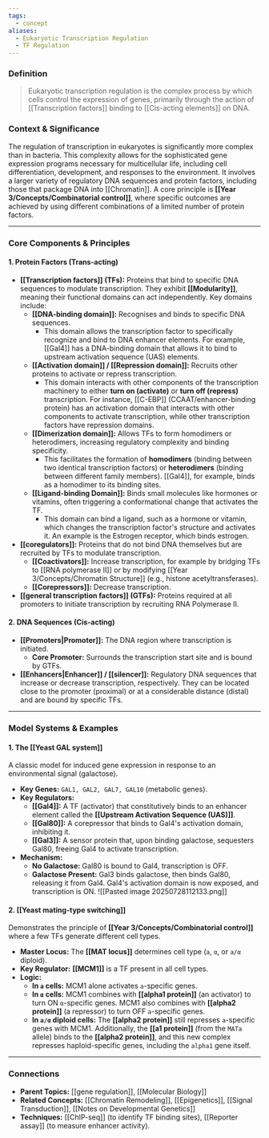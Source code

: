 ```yaml
---
tags:
  - concept
aliases:
  - Eukaryotic Transcription Regulation
  - TF Regulation
---
```


### Definition
> Eukaryotic transcription regulation is the complex process by which cells control the expression of genes, primarily through the action of [[Transcription factors]] binding to [[Cis-acting elements]] on DNA.

### Context & Significance
The regulation of transcription in eukaryotes is significantly more complex than in bacteria. This complexity allows for the sophisticated gene expression programs necessary for multicellular life, including cell differentiation, development, and responses to the environment. It involves a larger variety of regulatory DNA sequences and protein factors, including those that package DNA into [[Chromatin]]. A core principle is **[[Year 3/Concepts/Combinatorial control]]**, where specific outcomes are achieved by using different combinations of a limited number of protein factors.

---

### Core Components & Principles

#### 1. Protein Factors (Trans-acting)
- **[[Transcription factors]] (TFs):** Proteins that bind to specific DNA sequences to modulate transcription. They exhibit **[[Modularity]]**, meaning their functional domains can act independently. Key domains include:
    - **[[DNA-binding domain]]:** Recognises and binds to specific DNA sequences.
	    - This domain allows the transcription factor to specifically recognize and bind to DNA enhancer elements. For example, [[Gal4]] has a DNA-binding domain that allows it to bind to upstream activation sequence (UAS) elements.
    - **[[Activation domain]] / [[Repression domain]]:** Recruits other proteins to activate or repress transcription.
	    - This domain interacts with other components of the transcription machinery to either **turn on (activate)** or **turn off (repress)** transcription. For instance, [[C-EBP]] (CCAAT/enhancer-binding protein) has an activation domain that interacts with other components to activate transcription, while other transcription factors have repression domains.
    - **[[Dimerization domain]]:** Allows TFs to form homodimers or heterodimers, increasing regulatory complexity and binding specificity.
	    - This facilitates the formation of **homodimers** (binding between two identical transcription factors) or **heterodimers** (binding between different family members). [[Gal4]], for example, binds as a homodimer to its binding sites.
    - **[[Ligand-binding Domain]]:** Binds small molecules like hormones or vitamins, often triggering a conformational change that activates the TF.
	    - This domain can bind a ligand, such as a hormone or vitamin, which changes the transcription factor's structure and activates it. An example is the Estrogen receptor, which binds estrogen.
- **[[coregulators]]:** Proteins that do not bind DNA themselves but are recruited by TFs to modulate transcription.
    - **[[Coactivators]]:** Increase transcription, for example by bridging TFs to [[RNA polymerase II]] or by modifying [[Year 3/Concepts/Chromatin Structure]] (e.g., histone acetyltransferases).
    - **[[Corepressors]]:** Decrease transcription.
- **[[general transcription factors]] (GTFs):** Proteins required at all promoters to initiate transcription by recruiting RNA Polymerase II.

#### 2. DNA Sequences (Cis-acting)
- **[[Promoters|Promoter]]:** The DNA region where transcription is initiated.
    - **Core Promoter:** Surrounds the transcription start site and is bound by GTFs.
- **[[Enhancers|Enhancer]] / [[silencer]]:** Regulatory DNA sequences that increase or decrease transcription, respectively. They can be located close to the promoter (proximal) or at a considerable distance (distal) and are bound by specific TFs.

---

### Model Systems & Examples

#### 1. The [[Yeast GAL system]]
A classic model for induced gene expression in response to an environmental signal (galactose).
- **Key Genes:** `GAL1, GAL2, GAL7, GAL10` (metabolic genes).
- **Key Regulators:**
    - **[[Gal4]]:** A TF (activator) that constitutively binds to an enhancer element called the **[[Upstream Activation Sequence (UAS)]]**.
    - **[[Gal80]]:** A corepressor that binds to Gal4's activation domain, inhibiting it.
    - **[[Gal3]]:** A sensor protein that, upon binding galactose, sequesters Gal80, freeing Gal4 to activate transcription.
- **Mechanism:**
    - **No Galactose:** Gal80 is bound to Gal4, transcription is OFF.
    - **Galactose Present:** Gal3 binds galactose, then binds Gal80, releasing it from Gal4. Gal4's activation domain is now exposed, and transcription is ON.
![[Pasted image 20250728112133.png]]
#### 2. [[Yeast mating-type switching]]
Demonstrates the principle of **[[Year 3/Concepts/Combinatorial control]]** where a few TFs generate different cell types.
- **Master Locus:** The **[[MAT locus]]** determines cell type (`a`, `α`, or `a/α` diploid).
- **Key Regulator:** **[[MCM1]]** is a TF present in all cell types.
- **Logic:**
    - **In `a` cells:** MCM1 alone activates `a`-specific genes.
    - **In `α` cells:** MCM1 combines with **[[alpha1 protein]]** (an activator) to turn ON `α`-specific genes. MCM1 also combines with **[[alpha2 protein]]** (a repressor) to turn OFF `a`-specific genes.
    - **In `a/α` diploid cells:** The **[[alpha2 protein]]** still represses `a`-specific genes with MCM1. Additionally, the **[[a1 protein]]** (from the `MATa` allele) binds to the **[[alpha2 protein]]**, and this new complex represses haploid-specific genes, including the `alpha1` gene itself.

---

### Connections
- **Parent Topics:** [[gene regulation]], [[Molecular Biology]]
- **Related Concepts:** [[Chromatin Remodeling]], [[Epigenetics]], [[Signal Transduction]], [[Notes on Developmental Genetics]]
- **Techniques:** [[ChIP-seq]] (to identify TF binding sites), [[Reporter assay]] (to measure enhancer activity).